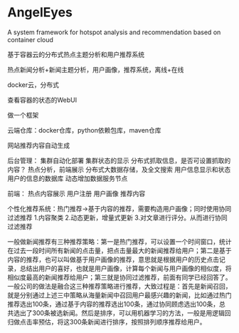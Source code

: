 # AngelEyes
A system framework for hotspot analysis and recommendation based on container cloud

基于容器云的分布式热点主题分析和用户推荐系统


热点新闻分析+新闻主题分析，用户画像，推荐系统，离线+在线

docker云，分布式

查看容器的状态的WebUI

做一个框架

云端仓库：docker仓库，python依赖包库，maven仓库



网站推荐内容自动生成

后台管理： 
集群自动化部署 
集群状态的显示 
分布式抓取信息，是否可设置抓取的内容？ 
热点分析，前端展示 
分布式大数据存储，及全文搜索 
用户信息显示和状态 
用户的信息的数据库 
动态增加数据服务节点 

前端： 
热点内容展示 
用户注册 
用户画像 
推荐内容 



个性化推荐系统：热门推荐->基于内容的推荐，需要构造用户画像；同时使用协同过滤推荐
1.内容聚类
2.动态更新，增量式更新
3.对文章进行评分。从而进行协同过滤推荐



一般做新闻推荐有三种推荐策略：第一是热门推荐，可以设置一个时间窗口，统计在过去一段时间所有新闻的点击量，把点击量最大的新闻推荐给用户；第二是基于内容的推荐，也可以叫做基于用户画像的推荐，意思就是根据用户的历史点击记录，总结出用户的喜好，也就是用户画像，计算每个新闻与用户画像的相似度，将相似度最高的新闻推荐给用户；第三就是协同过滤推荐，前面有同学已经回答了。一般公司的做法是融合这三种推荐策略进行推荐，大致过程是：首先是新闻召回，就是分别通过上述三中策略从海量新闻中召回用户最感兴趣的新闻，比如通过热门推荐选出100条，通过基于内容的推荐选出100条，通过协同顾虑选出100条，总共选出了300条被选新闻。然后是排序，可以用机器学习的方法，一般是用逻辑回归做点击率预估，将这300条新闻进行排序，按照排列顺序推荐给用户。
